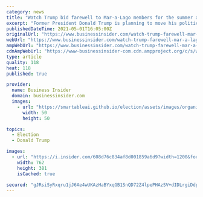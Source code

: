 ```yaml
---
category: news
title: "Watch Trump bid farewell to Mar-a-Lago members for the summer after yet another speech about the 'rigged' election"
excerpt: "Former President Donald Trump is planning to move his political operation to New Jersey for the summer."
publishedDateTime: 2021-05-01T16:05:00Z
originalUrl: "https://www.businessinsider.com/watch-trump-farewell-mar-a-lago-new-jersey-election-rigged-2021-5"
webUrl: "https://www.businessinsider.com/watch-trump-farewell-mar-a-lago-new-jersey-election-rigged-2021-5"
ampWebUrl: "https://www.businessinsider.com/watch-trump-farewell-mar-a-lago-new-jersey-election-rigged-2021-5?amp"
cdnAmpWebUrl: "https://www-businessinsider-com.cdn.ampproject.org/c/s/www.businessinsider.com/watch-trump-farewell-mar-a-lago-new-jersey-election-rigged-2021-5?amp"
type: article
quality: 118
heat: 118
published: true

provider:
  name: Business Insider
  domain: businessinsider.com
  images:
    - url: "https://smartableai.github.io/election/assets/images/organizations/businessinsider.com-50x50.jpg"
      width: 50
      height: 50

topics:
  - Election
  - Donald Trump

images:
  - url: "https://i.insider.com/608d76c834af8d001859a6d9?width=1200&format=jpeg"
    width: 762
    height: 381
    isCached: true

secured: "gJRsiSyRxqru1jJ6Ae4wUKAzHaBYxqGB1SnQD72Z4lpePHAzSV+dIDLrgiDdprQDt2i+gH3L+TEQ3AxsN3xYFTVW3iWs6mRk5GKBdBVkR1v5TEfnhaUHOvINoPTCDusIOPdTz3R8tlj4AA5jJXNnOSt6zXyVto/9+5iUU8viXKyEnzUVXhxGMc2wL86CtENPfTSVP33V3MnS4ZM5WEyRk7Bs0ms9j3z1ElgFogig+5+pmwzIwrB2Ko4RaigW6heRYkLXiJW/iGTVdCW4KjghvOR8igfxDdD+W0NbaZcG3a/xlHvmOsvJTpPHapWf1KjDc5xh6yuoik7dddvYY/n/PkWwlxAGWjrEXQDxa8HZO2E=;157Cl/+EB7NlkJmkVEPT+Q=="
---
```


